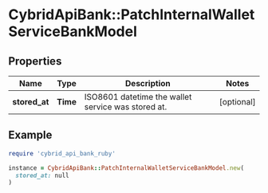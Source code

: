 # CybridApiBank::PatchInternalWalletServiceBankModel

## Properties

| Name | Type | Description | Notes |
| ---- | ---- | ----------- | ----- |
| **stored_at** | **Time** | ISO8601 datetime the wallet service was stored at. | [optional] |

## Example

```ruby
require 'cybrid_api_bank_ruby'

instance = CybridApiBank::PatchInternalWalletServiceBankModel.new(
  stored_at: null
)
```

